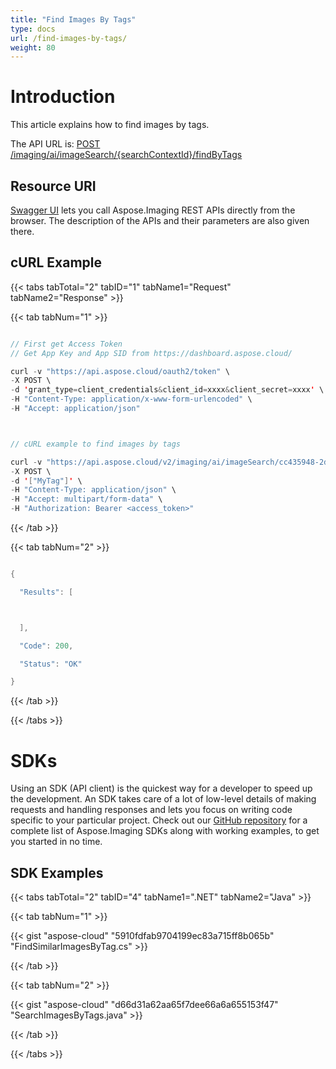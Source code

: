 ```yaml
---
title: "Find Images By Tags"
type: docs
url: /find-images-by-tags/
weight: 80
---
```


# **Introduction**
This article explains how to find images by tags.

The API URL is: [POST /imaging/ai/imageSearch/{searchContextId}/findByTags](https://apireference.aspose.cloud/imaging/#/SearchContext/FindImagesByTags)
## **Resource URI**
[Swagger UI](https://apireference.aspose.cloud/imaging/#/SearchContext/FindImagesByTags) lets you call Aspose.Imaging REST APIs directly from the browser. The description of the APIs and their parameters are also given there.
## **cURL Example**
{{< tabs tabTotal="2" tabID="1" tabName1="Request" tabName2="Response" >}}

{{< tab tabNum="1" >}}

```java

// First get Access Token
// Get App Key and App SID from https://dashboard.aspose.cloud/

curl -v "https://api.aspose.cloud/oauth2/token" \
-X POST \
-d 'grant_type=client_credentials&client_id=xxxx&client_secret=xxxx' \
-H "Content-Type: application/x-www-form-urlencoded" \
-H "Accept: application/json"



// cURL example to find images by tags

curl -v "https://api.aspose.cloud/v2/imaging/ai/imageSearch/cc435948-2dc3-4269-9299-052baa314d72/findByTags?similarityThreshold=90.0&maxCount=10" \
-X POST \
-d '["MyTag"]' \
-H "Content-Type: application/json" \
-H "Accept: multipart/form-data" \
-H "Authorization: Bearer <access_token>"

```

{{< /tab >}}

{{< tab tabNum="2" >}}

```java

{

  "Results": [



  ],

  "Code": 200,

  "Status": "OK"

}

```

{{< /tab >}}

{{< /tabs >}}
# **SDKs**
Using an SDK (API client) is the quickest way for a developer to speed up the development. An SDK takes care of a lot of low-level details of making requests and handling responses and lets you focus on writing code specific to your particular project. Check out our [GitHub repository](https://github.com/aspose-imaging-cloud) for a complete list of Aspose.Imaging SDKs along with working examples, to get you started in no time.
## **SDK Examples**
{{< tabs tabTotal="2" tabID="4" tabName1=".NET" tabName2="Java" >}}

{{< tab tabNum="1" >}}

{{< gist "aspose-cloud" "5910fdfab9704199ec83a715ff8b065b" "FindSimilarImagesByTag.cs" >}}

{{< /tab >}}

{{< tab tabNum="2" >}}

{{< gist "aspose-cloud" "d66d31a62aa65f7dee66a6a655153f47" "SearchImagesByTags.java" >}}

{{< /tab >}}

{{< /tabs >}}
